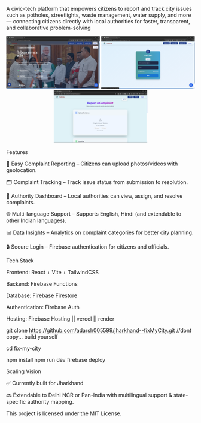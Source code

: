 A civic-tech platform that empowers citizens to report and track city issues such as potholes, streetlights, waste management, water supply, and more — connecting citizens directly with local authorities for faster, transparent, and collaborative problem-solving
<p align="center">
  <img src="src/assets/Screenshot%20(77).png" alt="lending Page" width="250"/>
  <img src="src/assets/Screenshot%20(78).png" alt="login Page" width="250"/>
  <img src="src/assets/Screenshot%20(79).png" alt="complaints page area" width="250"/>
  
</p>

Features

📌 Easy Complaint Reporting – Citizens can upload photos/videos with geolocation.

🗂️ Complaint Tracking – Track issue status from submission to resolution.

🏢 Authority Dashboard – Local authorities can view, assign, and resolve complaints.

🌐 Multi-language Support – Supports English, Hindi (and extendable to other Indian languages).

📊 Data Insights – Analytics on complaint categories for better city planning.

🔒 Secure Login – Firebase authentication for citizens and officials.


Tech Stack

Frontend: React + Vite + TailwindCSS

Backend: Firebase Functions

Database: Firebase Firestore

Authentication: Firebase Auth

Hosting: Firebase Hosting || vercel || render

git clone https://github.com/adarsh005599/jharkhand--fixMyCity.git  //dont copy... build yourself 

cd fix-my-city

npm install
npm run dev
firebase deploy

Scaling Vision

✅ Currently built for Jharkhand

🔜 Extendable to Delhi NCR or Pan-India with multilingual support & state-specific authority mapping.

This project is licensed under the MIT License.
